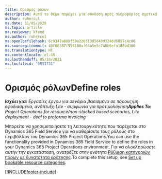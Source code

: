```yaml
---
title: Ορισμός ρόλων
description: Αυτό το θέμα παρέχει μια σύνδεση προς πληροφορίες σχετικά τη ρύθμιση κατηγοριών πόρων με δυνατότητα κράτησης.
author: ruhercul
ms.date: 11/05/2020
ms.topic: article
ms.reviewer: kfend
ms.author: ruhercul
ms.openlocfilehash: 6c0347a880f59a220313d5d40d3246d6857c4c80
ms.sourcegitcommit: 40f68387f594180af64a5e5c748b6efa188bd300
ms.translationtype: HT
ms.contentlocale: el-GR
ms.lasthandoff: 05/10/2021
ms.locfileid: "6011731"
---
```

# <a name="define-roles"></a><span data-ttu-id="9e7b1-103">Ορισμός ρόλων</span><span class="sxs-lookup"><span data-stu-id="9e7b1-103">Define roles</span></span>

<span data-ttu-id="9e7b1-104">_**Ισχύει για:** Εργασίες έργου για σενάρια βασισμένα σε πόρους/μη εφοδιασμένα, ανάπτυξη Lite - συμφωνία για προτιμολόγηση_</span><span class="sxs-lookup"><span data-stu-id="9e7b1-104">_**Applies To:** Project Operations for resource/non-stocked based scenarios, Lite deployment - deal to proforma invoicing_</span></span>

<span data-ttu-id="9e7b1-105">Μπορείτε να χρησιμοποιήσετε τη λειτουργικότητα που παρέχεται στο Dynamics 365 Field Service για να καθορίσετε τους ρόλους στο περιβάλλον του Dynamics 365 Project Operations.</span><span class="sxs-lookup"><span data-stu-id="9e7b1-105">You can use the functionality provided in Dynamics 365 Field Service to define the roles in your Dynamics 365 Project Operations environment.</span></span> <span data-ttu-id="9e7b1-106">Για να ολοκληρώσετε αυτήν την εγκατάσταση, ανατρέξτε στην ενότητα [Ρύθμιση κατηγοριών πόρων με δυνατότητα κράτησης](/dynamics365/field-service/set-up-bookable-resource-categories).</span><span class="sxs-lookup"><span data-stu-id="9e7b1-106">To complete this setup, see [Set up bookable resource categories](/dynamics365/field-service/set-up-bookable-resource-categories).</span></span>


[!INCLUDE[footer-include](../includes/footer-banner.md)]